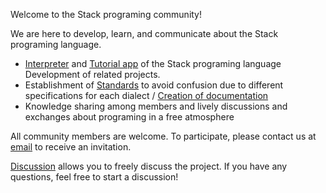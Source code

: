 Welcome to the Stack programing community!

We are here to develop, learn, and communicate about the Stack programing language.

- [Interpreter](https://github.com/Stack-Programing-Community/Stack-Programing-Language) and [Tutorial app](https://github.com/Stack-Programing-Community) of the Stack programing language Development of related projects.
- Establishment of [Standards](https://github.com/Stack-Programing-Community/Standards) to avoid confusion due to different specifications for each dialect / [Creation of documentation](https://github.com/Stack-Programing-Community/Documents)
- Knowledge sharing among members and lively discussions and exchanges about programing in a free atmosphere

All community members are welcome. To participate, please contact us at [email](mailto://kajizukataichi@outlook.jp) to receive an invitation.

[Discussion](https://github.com/orgs/Stack-Programing-Community/discussions) allows you to freely discuss the project.
If you have any questions, feel free to start a discussion!
